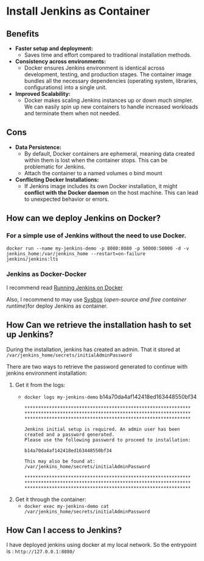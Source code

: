 # Install Jenkins as Container

## Benefits

- **Faster setup and deployment:**
    - Saves time and effort compared to traditional installation methods.
- **Consistency across environments:** 
    - Docker ensures Jenkins environment is identical across development, testing, and production stages. The container image bundles all the necessary dependencies (operating system, libraries, configurations) into a single unit.
- **Improved Scalability:**  
    - Docker makes scaling Jenkins instances up or down much simpler. We can easily spin up new containers to handle increased workloads and terminate them when not needed.

## Cons

- **Data Persistence:** 
    - By default, Docker containers are ephemeral, meaning data created within them is lost when the container stops. This can be problematic for Jenkins.
    - Attach the container to a named volumes o bind mount
- **Conflicting Docker Installations:**
    - If Jenkins image includes its own Docker installation, it might **conflict with the Docker daemon** on the host machine. This can lead to unexpected behavior or errors.

## How can we deploy Jenkins on Docker?

### For a simple use of Jenkins without the need to use Docker.

```
docker run --name my-jenkins-demo -p 8080:8080 -p 50000:50000 -d -v jenkins_home:/var/jenkins_home --restart=on-failure jenkins/jenkins:lts
```

### Jenkins as Docker-Docker

I recommend read [Running Jenkins on Docker](https://medium.com/gdgsrilanka/running-jenkins-on-docker-for-a-newbie-855ad376500b)

Also, I recommend to may use [Sysbox](https://github.com/nestybox/sysbox) (*open-source and free container runtime*)for deploy Jenkins as container.

## How Can we retrieve the installation hash to set up Jenkins?

During the installation, jenkins has created an admin. That it stored at `/var/jenkins_home/secrets/initialAdminPassword`

There are two ways to retrieve the password generated to continue with jenkins environment installation:

1. Get it from the logs:
	- `docker logs my-jenkins-demo`
		b14a70da4af142418ed163448550bf34

		```
		*************************************************************
		*************************************************************
		*************************************************************

		Jenkins initial setup is required. An admin user has been created and a password generated.
		Please use the following password to proceed to installation:

		b14a70da4af142418ed163448550bf34

		This may also be found at: /var/jenkins_home/secrets/initialAdminPassword

		*************************************************************
		*************************************************************
		*************************************************************
		```
1. Get it through the container:
	- `docker exec my-jenkins-demo cat /var/jenkins_home/secrets/initialAdminPassword`

## How Can I access to Jenkins?

I have deployed jenkins using docker at my local network. So the entrypoint is : `http://127.0.0.1:8080/`